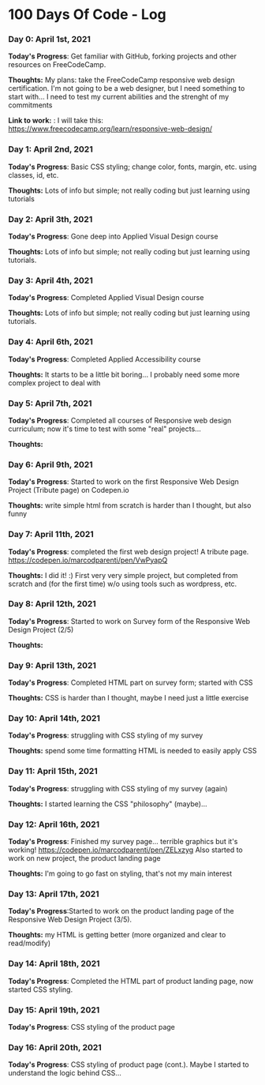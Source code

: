 # 100 Days Of Code - Log

### Day 0: April 1st, 2021


**Today's Progress**: Get familiar with GitHub, forking projects and other resources on FreeCodeCamp. 

**Thoughts:** My plans: take the FreeCodeCamp responsive web design certification. I'm not going to be a web designer, but I need something to start with... I need to test my current abilities and the strenght of my commitments

**Link to work:** : I will take this: https://www.freecodecamp.org/learn/responsive-web-design/

### Day 1: April 2nd, 2021

**Today's Progress**: Basic CSS styling; change color, fonts, margin, etc. using classes, id, etc.

**Thoughts:** Lots of info but simple; not really coding but just learning using tutorials

### Day 2: April 3th, 2021

**Today's Progress**: Gone deep into Applied Visual Design course

**Thoughts:** Lots of info but simple; not really coding but just learning using tutorials. 

### Day 3: April 4th, 2021

**Today's Progress**: Completed Applied Visual Design course

**Thoughts:** Lots of info but simple; not really coding but just learning using tutorials. 

### Day 4: April 6th, 2021

**Today's Progress**: Completed Applied Accessibility course

**Thoughts:** It starts to be a little bit boring... I probably need some more complex project to deal with

### Day 5: April 7th, 2021

**Today's Progress**: Completed all courses of Responsive web design curriculum; now it's time to test with some "real" projects...

**Thoughts:** 
### Day 6: April 9th, 2021

**Today's Progress**: Started to work on the first Responsive Web Design Project (Tribute page) on Codepen.io

**Thoughts:** write simple html from scratch is harder than I thought, but also funny

### Day 7: April 11th, 2021

**Today's Progress**: completed the first web design project! A tribute page. https://codepen.io/marcodparenti/pen/VwPyapQ

**Thoughts:** I did it! :) First very very simple project, but completed from scratch and (for the first time) w/o using tools such as wordpress, etc.

### Day 8: April 12th, 2021

**Today's Progress**: Started to work on Survey form of the Responsive Web Design Project (2/5)

**Thoughts:** 

### Day 9: April 13th, 2021

**Today's Progress**: Completed HTML part on survey form; started with CSS

**Thoughts:** CSS is harder than I thought, maybe I need just a little exercise

### Day 10: April 14th, 2021

**Today's Progress**: struggling with CSS styling of my survey

**Thoughts:** spend some time formatting HTML is needed to easily apply CSS

### Day 11: April 15th, 2021

**Today's Progress**: struggling with CSS styling of my survey (again)

**Thoughts:** I started learning the CSS "philosophy" (maybe)...

### Day 12: April 16th, 2021

**Today's Progress**: Finished my survey page... terrible graphics but it's working! https://codepen.io/marcodparenti/pen/ZELxzyg Also started to work on new project, the product landing page

**Thoughts:** I'm going to go fast on styling, that's not my main interest

### Day 13: April 17th, 2021

**Today's Progress**:Started to work on the product landing page of the Responsive Web Design Project (3/5). 

**Thoughts:** my HTML is getting better (more organized and clear to read/modify)

### Day 14: April 18th, 2021

**Today's Progress**: Completed the HTML part of product landing page, now started CSS styling.

### Day 15: April 19th, 2021

**Today's Progress**: CSS styling of the product page

### Day 16: April 20th, 2021

**Today's Progress**: CSS styling of product page (cont.). Maybe I started to understand the logic behind CSS...


